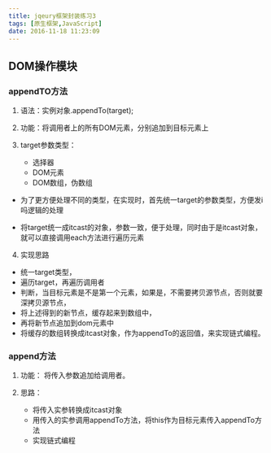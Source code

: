 ```yaml
---
title: jqeury框架封装练习3
tags: [原生框架,JavaScript]
date: 2016-11-18 11:23:09
---
```

 

##	DOM操作模块

###	appendTO方法

1.	语法：实例对象.appendTo(target);

2.	功能：将调用者上的所有DOM元素，分别追加到目标元素上

3.	target参数类型：
	-	选择器
	-	DOM元素
	-	DOM数组，伪数组

-	为了更方便处理不同的类型，在实现时，首先统一target的参数类型，方便发i吗逻辑的处理

-	将target统一成itcast的对象，参数一致，便于处理，同时由于是itcast对象，就可以直接调用each方法进行遍历元素

4.	实现思路

-	统一target类型，
-	遍历target，再遍历调用者
-	判断，当目标元素是不是第一个元素，如果是，不需要拷贝源节点，否则就要深拷贝源节点，
-	将上述得到的新节点，缓存起来到数组中，
-	再将新节点追加到dom元素中
-	将缓存的数组转换成itcast对象，作为appendTo的返回值，来实现链式编程。

<!-- more -->
###	append方法

1.	功能：	将传入参数追加给调用者。

2.	思路：
	-	将传入实参转换成itcast对象
	-	用传入的实参调用appendTo方法，将this作为目标元素传入appendTo方法
	-	实现链式编程

